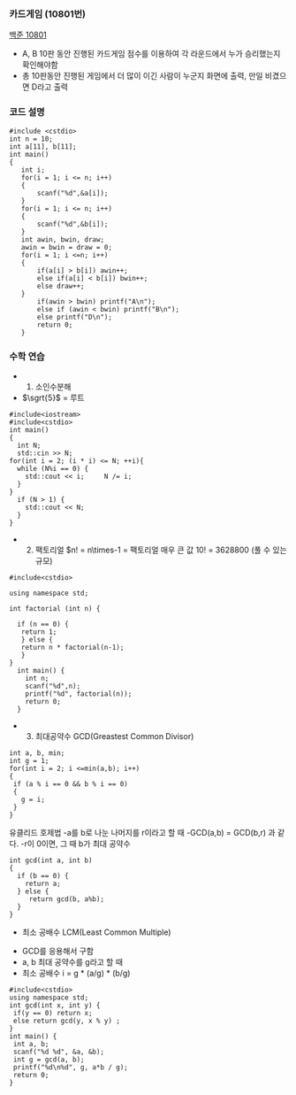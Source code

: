 ### 카드게임 (10801번)

[백준 10801](https://www.acmicpc.net/submit/10801)

* A, B 10판 동안 진행된 카드게임 점수를 이용하여 각 라운드에서 누가 승리했는지 확인해야함
* 총 10판동안 진행된 게임에서 더 많이 이긴 사람이 누군지 화면에 출력, 만일 비겼으면 D라고 출력

### 코드 설명

 ```
 #include <cstdio>
int n = 10;
int a[11], b[11];
int main()
{
    int i;
    for(i = 1; i <= n; i++)
    {
        scanf("%d",&a[i]);
    }
    for(i = 1; i <= n; i++)
    {
        scanf("%d",&b[i]);
    }
    int awin, bwin, draw;
    awin = bwin = draw = 0;
    for(i = 1; i <=n; i++)
    {
        if(a[i] > b[i]) awin++;
        else if(a[i] < b[i]) bwin++;
        else draw++;
    } 
        if(awin > bwin) printf("A\n");
        else if (awin < bwin) printf("B\n");
        else printf("D\n");
        return 0;
    }
 ```

### 수학 연습

* 1. 소인수분해
* $\sgrt{5}$ = 루트
```
#include<iostream>
#include<cstdio>
int main()
{
  int N;
  std::cin >> N;
for(int i = 2; (i * i) <= N; ++i){
  while (N%i == 0) {
    std::cout << i;     N /= i;
  }
}  
  if (N > 1) {
    std::cout << N;
  }
}
```
* 2. 팩토리얼
$n! = n\times-1 = 팩토리얼
매우 큰 값
10! = 3628800 (풀 수 있는 규모)

```
#include<cstdio>

using namespace std;

int factorial (int n) {

  if (n == 0) {
   return 1;
   } else {
   return n * factorial(n-1);
   }
}
  int main() {
    int n;
    scanf("%d",n);
    printf("%d", factorial(n));
    return 0;
  }
  ```
  * 3. 최대공약수
   GCD(Greastest Common Divisor)
   ```
   int a, b, min;
int g = 1;
for(int i = 2; i <=min(a,b); i++)
  {
    if (a % i == 0 && b % i == 0)
    {
      g = i;
    }
  }
   ```
   
   유클리드 호제법
   -a를 b로 나눈 나머지를 r이라고 할 때
   -GCD(a,b) = GCD(b,r) 과 같다.
   -r이 0이면, 그 때 b가 최대 공약수
   ```
   int gcd(int a, int b)
   {
     if (b == 0) {
       return a;
     } else {
        return gcd(b, a%b);
     }
   }
   ```
 * 최소 공배수
 LCM(Least Common Multiple)
 - GCD를 응용해서 구함
 - a, b 최대 공약수를 g라고 할 때
 - 최소 공배수 i = g * (a/g) * (b/g)
 ```
 #include<cstdio>
using namespace std;
int gcd(int x, int y) {
  if(y == 0) return x;
  else return gcd(y, x % y) ;
}
int main() {
  int a, b;
  scanf("%d %d", &a, &b);
  int g = gcd(a, b);
  printf("%d\n%d", g, a*b / g);
  return 0;
}
 ```
 
